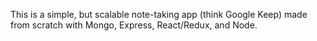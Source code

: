 This is a simple, but scalable note-taking app (think Google Keep) made from scratch with Mongo, Express, React/Redux, and Node.
